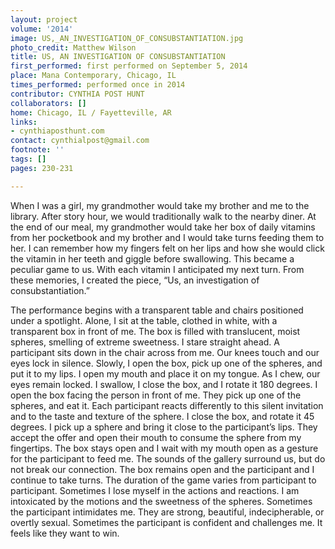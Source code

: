 ```yaml
---
layout: project
volume: '2014'
image: US,_AN_INVESTIGATION_OF_CONSUBSTANTIATION.jpg
photo_credit: Matthew Wilson
title: US, AN INVESTIGATION OF CONSUBSTANTIATION
first_performed: first performed on September 5, 2014
place: Mana Contemporary, Chicago, IL
times_performed: performed once in 2014
contributor: CYNTHIA POST HUNT
collaborators: []
home: Chicago, IL / Fayetteville, AR
links:
- cynthiaposthunt.com
contact: cynthialpost@gmail.com
footnote: ''
tags: []
pages: 230-231

---
```


When I was a girl, my grandmother would take my brother and me to the library. After story hour, we would traditionally walk to the nearby diner. At the end of our meal, my grandmother would take her box of daily vitamins from her pocketbook and my brother and I would take turns feeding them to her. I can remember how my fingers felt on her lips and how she would click the vitamin in her teeth and giggle before swallowing. This became a peculiar game to us. With each vitamin I anticipated my next turn. From these memories, I created the piece, “Us, an investigation of consubstantiation.”

The performance begins with a transparent table and chairs positioned under a spotlight. Alone, I sit at the table, clothed in white, with a transparent box in front of me. The box is filled with translucent, moist spheres, smelling of extreme sweetness. I stare straight ahead. A participant sits down in the chair across from me. Our knees touch and our eyes lock in silence. Slowly, I open the box, pick up one of the spheres, and put it to my lips. I open my mouth and place it on my tongue. As I chew, our eyes remain locked. I swallow, I close the box, and I rotate it 180 degrees. I open the box facing the person in front of me. They pick up one of the spheres, and eat it. Each participant reacts differently to this silent invitation and to the taste and texture of the sphere. I close the box, and rotate it 45 degrees. I pick up a sphere and bring it close to the participant’s lips. They accept the offer and open their mouth to consume the sphere from my fingertips. The box stays open and I wait with my mouth open as a gesture for the participant to feed me. The sounds of the gallery surround us, but do not break our connection. The box remains open and the participant and I continue to take turns. The duration of the game varies from participant to participant. Sometimes I lose myself in the actions and reactions. I am intoxicated by the motions and the sweetness of the spheres. Sometimes the participant intimidates me. They are strong, beautiful, indecipherable, or overtly sexual. Sometimes the participant is confident and challenges me. It feels like they want to win.
